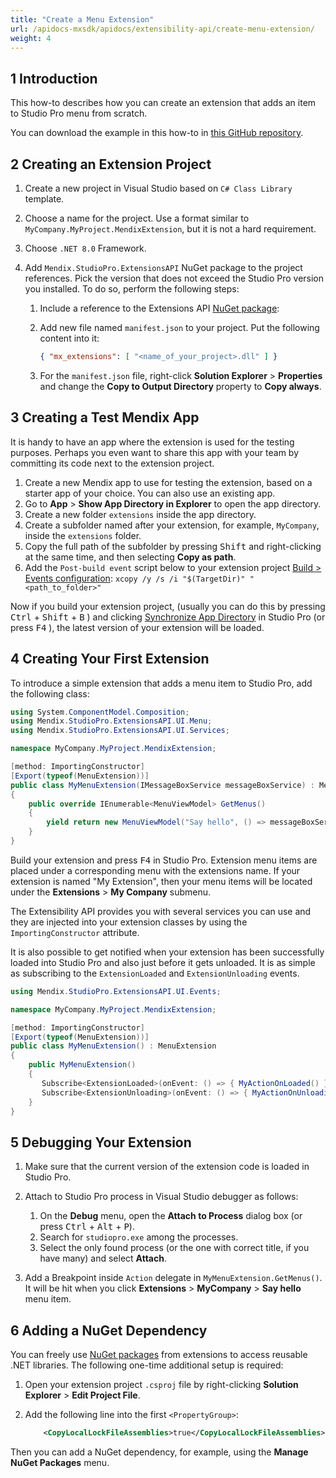 ```yaml
---
title: "Create a Menu Extension"
url: /apidocs-mxsdk/apidocs/extensibility-api/create-menu-extension/
weight: 4
---
```


## 1 Introduction

This how-to describes how you can create an extension that adds an item to Studio Pro menu from scratch.

You can download the example in this how-to in [this GitHub repository](https://github.com/mendix/ExtensionAPI-Samples).

## 2 Creating an Extension Project

1. Create a new project in Visual Studio based on `C# Class Library` template.
2. Choose a name for the project. Use a format similar to `MyCompany.MyProject.MendixExtension`, but it is not a hard requirement.
3. Choose `.NET 8.0` Framework.
4. Add `Mendix.StudioPro.ExtensionsAPI` NuGet package to the project references. Pick the version that does not exceed the Studio Pro version you installed. To do so, perform the following steps:

    1. Include a reference to the Extensions API [NuGet package](https://www.nuget.org/packages/Mendix.StudioPro.ExtensionsAPI): 
    2. Add new file named `manifest.json` to your project. Put the following content into it:

        ```json
        { "mx_extensions": [ "<name_of_your_project>.dll" ] }
        ```

    3. For the `manifest.json` file, right-click **Solution Explorer** > **Properties** and change the **Copy to Output Directory** property to **Copy always**.

## 3 Creating a Test Mendix App

It is handy to have an app where the extension is used for the testing purposes. Perhaps you even want to share this app with your team by committing its code next to the extension project.

1. Create a new Mendix app to use for testing the extension, based on a starter app of your choice. You can also use an existing app.
2. Go to **App** > **Show App Directory in Explorer** to open the app directory.
3. Create a new folder `extensions` inside the app directory.
4. Create a subfolder named after your extension, for example, `MyCompany`, inside the `extensions` folder.
5. Copy the full path of the subfolder by pressing <kbd>Shift</kbd> and right-clicking at the same time, and then selecting **Copy as path**.
6. Add the `Post-build event` script below to your extension project [Build > Events configuration](https://docs.microsoft.com/en-us/visualstudio/ide/how-to-specify-build-events-csharp?view=vs-2022):
   `xcopy /y /s /i "$(TargetDir)" "<path_to_folder>"`

Now if you build your extension project, (usually you can do this by pressing  <kbd>Ctrl</kbd> + <kbd>Shift</kbd> + <kbd>B</kbd> ) and clicking [Synchronize App Directory](/refguide/app-menu/#synchronize) in Studio Pro (or press <kbd>F4</kbd> ), the latest version of your extension will be loaded.

## 4 Creating Your First Extension

To introduce a simple extension that adds a menu item to Studio Pro, add the following class:

```csharp
using System.ComponentModel.Composition;
using Mendix.StudioPro.ExtensionsAPI.UI.Menu;
using Mendix.StudioPro.ExtensionsAPI.UI.Services;

namespace MyCompany.MyProject.MendixExtension;

[method: ImportingConstructor]
[Export(typeof(MenuExtension))]
public class MyMenuExtension(IMessageBoxService messageBoxService) : MenuExtension
{
    public override IEnumerable<MenuViewModel> GetMenus()
    {
        yield return new MenuViewModel("Say hello", () => messageBoxService.ShowInformation("Hello World!"));
    }
}
```

Build your extension and press <kbd>F4</kbd> in Studio Pro. Extension menu items are placed under a corresponding menu with the extensions name. If your extension is named "My Extension", then your menu items will be located under the **Extensions** > **My Company** submenu.

The Extensibility API provides you with several services you can use and they are injected into your extension classes by using the `ImportingConstructor` attribute.

It is also possible to get notified when your extension has been successfully loaded into Studio Pro and also just before it gets unloaded. It is as simple as subscribing to the `ExtensionLoaded` and `ExtensionUnloading` events.

```csharp
using Mendix.StudioPro.ExtensionsAPI.UI.Events;

namespace MyCompany.MyProject.MendixExtension;

[method: ImportingConstructor]
[Export(typeof(MenuExtension))]
public class MyMenuExtension() : MenuExtension
{
    public MyMenuExtension()
    {
       Subscribe<ExtensionLoaded>(onEvent: () => { MyActionOnLoaded() });
       Subscribe<ExtensionUnloading>(onEvent: () => { MyActionOnUnloading() });
    }
}
```

## 5 Debugging Your Extension

1. Make sure that the current version of the extension code is loaded in Studio Pro.
2. Attach to Studio Pro process in Visual Studio debugger as follows:
   1. On the **Debug** menu, open the **Attach to Process** dialog box  (or press <kbd>Ctrl</kbd> + <kbd>Alt</kbd> + <kbd>P</kbd>).
   2. Search for `studiopro.exe` among the processes.
   3. Select the only found process (or the one with correct title, if you have many) and select **Attach**.

3. Add a Breakpoint inside `Action` delegate in `MyMenuExtension.GetMenus()`. It will be hit when you click **Extensions** > **MyCompany** > **Say hello** menu item.

## 6 Adding a NuGet Dependency

You can freely use [NuGet packages](https://www.nuget.org/) from extensions to access reusable .NET libraries. The following one-time additional setup is required:

1. Open your extension project `.csproj` file by right-clicking **Solution Explorer** > **Edit Project File**.
2. Add the following line into the first `<PropertyGroup>`:

    ```xml
        <CopyLocalLockFileAssemblies>true</CopyLocalLockFileAssemblies>
    ```

Then you can add a NuGet dependency, for example, using the **Manage NuGet Packages** menu.
